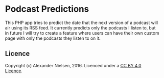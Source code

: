 # Podcast Predictions

This PHP app tries to predict the date that the next version of a podcast will air using its RSS feed. It currently predicts only the podcasts I listen to, but in future I will try to create a feature where users can have their own custom page with only the podcasts they listen to on it.

## Licence

Copyright (c) Alexander Nielsen, 2016. Licenced under a [CC BY 4.0 Licence](https://creativecommons.org/licenses/by/4.0/).

